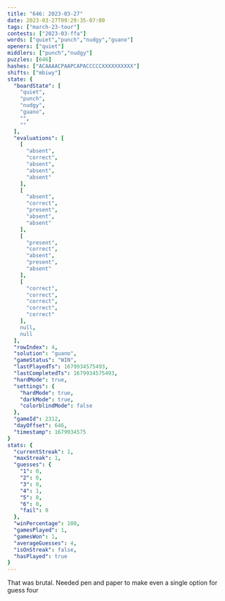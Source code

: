 ```yaml
---
title: "646: 2023-03-27"
date: 2023-03-27T09:29:35-07:00
tags: ["march-23-tour"]
contests: ["2023-03-ffa"]
words: ["quiet","punch","nudgy","guano"]
openers: ["quiet"]
middlers: ["punch","nudgy"]
puzzles: [646]
hashes: ["ACAAAACPAAPCAPACCCCCXXXXXXXXXX"]
shifts: ["mbiwy"]
state: {
  "boardState": [
    "quiet",
    "punch",
    "nudgy",
    "guano",
    "",
    ""
  ],
  "evaluations": [
    [
      "absent",
      "correct",
      "absent",
      "absent",
      "absent"
    ],
    [
      "absent",
      "correct",
      "present",
      "absent",
      "absent"
    ],
    [
      "present",
      "correct",
      "absent",
      "present",
      "absent"
    ],
    [
      "correct",
      "correct",
      "correct",
      "correct",
      "correct"
    ],
    null,
    null
  ],
  "rowIndex": 4,
  "solution": "guano",
  "gameStatus": "WIN",
  "lastPlayedTs": 1679934575493,
  "lastCompletedTs": 1679934575493,
  "hardMode": true,
  "settings": {
    "hardMode": true,
    "darkMode": true,
    "colorblindMode": false
  },
  "gameId": 2312,
  "dayOffset": 646,
  "timestamp": 1679934575
}
stats: {
  "currentStreak": 1,
  "maxStreak": 1,
  "guesses": {
    "1": 0,
    "2": 0,
    "3": 0,
    "4": 1,
    "5": 0,
    "6": 0,
    "fail": 0
  },
  "winPercentage": 100,
  "gamesPlayed": 1,
  "gamesWon": 1,
  "averageGuesses": 4,
  "isOnStreak": false,
  "hasPlayed": true
}
---
```

<!-- more -->
That was brutal. Needed pen and paper to make even a single option for guess four
